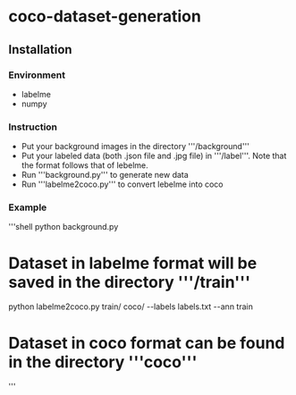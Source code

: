 # coco-dataset-generation

## Installation

### Environment

- labelme
- numpy

### Instruction

- Put your background images in the directory '''/background'''
- Put your labeled data (both .json file and .jpg file) in '''/label'''. Note that the format follows that of lebelme.
- Run '''background.py''' to generate new data
- Run '''labelme2coco.py''' to convert lebelme into coco

### Example
'''shell
python background.py
# Dataset in labelme format will be saved in the directory '''/train'''

python labelme2coco.py train/ coco/ --labels labels.txt --ann train
# Dataset in coco format can be found in the directory '''coco'''
'''
